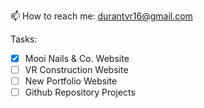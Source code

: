 📫 How to reach me: durantvr16@gmail.com

Tasks: 
  - [x] Mooi Nails & Co. Website
  - [ ] VR Construction Website
  - [ ] New Portfolio Website
  - [ ] Github Repository Projects

